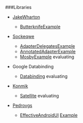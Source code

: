 ###Libraries
- [JakeWharton](https://github.com/JakeWharton)
     - [Butterknife](https://github.com/JakeWharton/butterknife)[Example](https://github.com/JakeWharton/butterknife)

- [Sockeqwe](https://github.com/sockeqwe)
     - [AdapterDelegates](https://github.com/sockeqwe/adapterDelegates)[Example](https://github.com/sockeqwe/adapterDelegates)
     - [AnnotatedAdapter](https://github.com/sockeqwe/annotatedAdapter)[Example](https://github.com/sockeqwe/annotatedAdapter)
     - [Mosby](https://yougithub.com/sockeqwe/mosby)[Example](https://github.com/sockeqwe/mosby) evaluating

- Google Databinding
     - [Databinding](https://developer.android.com/tools/data-binding/guide.html) evaluating

- [Konmik](https://github.com/konmik)
     - [Satellite](https://github.com/konmik/satellite) evaluating

- [Pedrovgs](https://github.com/pedrovgs)
     - [EffectiveAndroidUI](https://github.com/pedrovgs/EffectiveAndroidUI/) [Example](https://github.com/ersin-ertan/android-ui/tree/master/effectiveandroidui)
